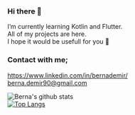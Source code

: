 ### Hi there 👋

I’m currently learning Kotlin and Flutter. <br> 
All of my projects are here. <br>
I hope it would be usefull for you 🤩

### Contact with me;
https://www.linkedin.com/in/bernademir/ </br>
berna.demir90@gmail.com

![Berna's github stats](https://github-readme-stats.vercel.app/api?username=bernademir) </br>
[![Top Langs](https://github-readme-stats.vercel.app/api/top-langs/?username=bernademir)](https://github.com/bernademir/github-readme-stats)

